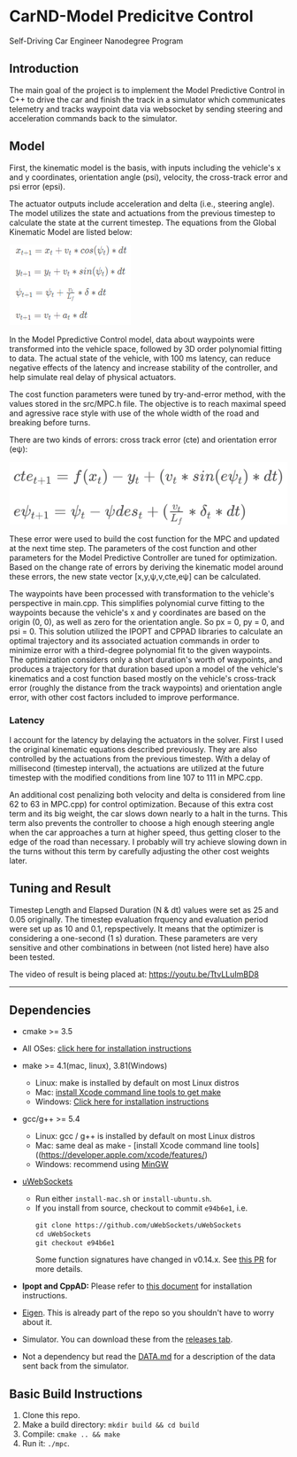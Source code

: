 # CarND-Model Predicitve Control
Self-Driving Car Engineer Nanodegree Program

## Introduction

The main goal of the project is to implement the Model Predictive Control in C++ to drive the car and finish the track in a simulator which communicates telemetry and tracks waypoint data via websocket by sending steering and acceleration commands back to the simulator. 

## Model

First, the kinematic model is the basis, with inputs including the vehicle's x and y coordinates, orientation angle (psi), velocity, the cross-track error and psi error (epsi). 

The actuator outputs include acceleration and delta (i.e., steering angle). The model utilizes the state and actuations from the previous timestep to calculate the state at the current timestep. The equations from the Global Kinematic Model are listed below:

![Equations](equations.png)

In the Model Ppredictive Control model, data about waypoints were transformed into the vehicle space, followed by 3D order polynomial fitting to data. The actual state of the vehicle, with 100 ms latency, can reduce negative effects of the latency and increase stability of the controller, and help simulate real delay of physical actuators. 

The cost function parameters were tuned by try-and-error method, with the values stored in the src/MPC.h file. The objective is to reach maximal speed and agressive race style with use of the whole width of the road and breaking before turns.

There are two kinds of errors: cross track error (cte) and orientation error (eψ):

![Equations 2](equations2.png)

These error were used to build the cost function for the MPC and updated at the next time step. The parameters of the cost function and other parameters for the Model Predictive Controller are tuned for optimization. Based on the change rate of errors by deriving the kinematic model around these errors, the new state vector [x,y,ψ,v,cte,eψ] can be calculated.

The waypoints have been processed with transformation to the vehicle's perspective in main.cpp. This simplifies polynomial curve fitting to the waypoints because the vehicle's x and y coordinates are based on the origin (0, 0), as well as zero for the orientation angle. So px = 0, py = 0, and psi = 0. This solution utilized the IPOPT and CPPAD libraries to calculate an optimal trajectory and its associated actuation commands in order to minimize error with a third-degree polynomial fit to the given waypoints. The optimization considers only a short duration's worth of waypoints, and produces a trajectory for that duration based upon a model of the vehicle's kinematics and a cost function based mostly on the vehicle's cross-track error (roughly the distance from the track waypoints) and orientation angle error, with other cost factors included to improve performance.

### Latency
I account for the latency by delaying the actuators in the solver. First I used the original kinematic equations described previously. They are also controlled by the actuations from the previous timestep. With a delay of millisecond (timestep interval), the actuations are utilized at the future timestep with the modified conditions from line 107 to 111 in MPC.cpp. 

An additional cost penalizing both velocity and delta is considered from line 62 to 63 in MPC.cpp) for control optimization. Because of this extra cost term and its big weight, the car slows down nearly to a halt in the turns. This term also prevents the controller to choose a high enough steering angle when the car approaches a turn at higher speed, thus getting closer to the edge of the road than necessary. I probably will try achieve slowing down in the turns without this term by carefully adjusting the other cost weights later.


## Tuning and Result

Timestep Length and Elapsed Duration (N & dt) values were set as 25 and 0.05 originally. The timestep evaluation frquency and evaluation period were set up as 10 and 0.1, repspectively. It means that the optimizer is considering a one-second (1 s) duration. These parameters are very sensitive and other combinations in between (not listed here) have also been tested. 

The video of result is being placed at:
https://youtu.be/TtvLLuImBD8

---

## Dependencies

* cmake >= 3.5
 * All OSes: [click here for installation instructions](https://cmake.org/install/)
* make >= 4.1(mac, linux), 3.81(Windows)
  * Linux: make is installed by default on most Linux distros
  * Mac: [install Xcode command line tools to get make](https://developer.apple.com/xcode/features/)
  * Windows: [Click here for installation instructions](http://gnuwin32.sourceforge.net/packages/make.htm)
* gcc/g++ >= 5.4
  * Linux: gcc / g++ is installed by default on most Linux distros
  * Mac: same deal as make - [install Xcode command line tools]((https://developer.apple.com/xcode/features/)
  * Windows: recommend using [MinGW](http://www.mingw.org/)
* [uWebSockets](https://github.com/uWebSockets/uWebSockets)
  * Run either `install-mac.sh` or `install-ubuntu.sh`.
  * If you install from source, checkout to commit `e94b6e1`, i.e.
    ```
    git clone https://github.com/uWebSockets/uWebSockets
    cd uWebSockets
    git checkout e94b6e1
    ```
    Some function signatures have changed in v0.14.x. See [this PR](https://github.com/udacity/CarND-MPC-Project/pull/3) for more details.

* **Ipopt and CppAD:** Please refer to [this document](https://github.com/udacity/CarND-MPC-Project/blob/master/install_Ipopt_CppAD.md) for installation instructions.
* [Eigen](http://eigen.tuxfamily.org/index.php?title=Main_Page). This is already part of the repo so you shouldn't have to worry about it.
* Simulator. You can download these from the [releases tab](https://github.com/udacity/self-driving-car-sim/releases).
* Not a dependency but read the [DATA.md](./DATA.md) for a description of the data sent back from the simulator.


## Basic Build Instructions

1. Clone this repo.
2. Make a build directory: `mkdir build && cd build`
3. Compile: `cmake .. && make`
4. Run it: `./mpc`.
